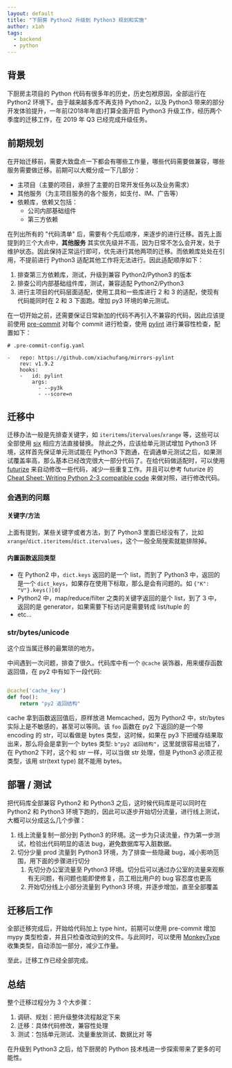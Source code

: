 ```yaml
---
layout: default
title: "下厨房 Python2 升级到 Python3 规划和实施"
author: x1ah
tags:
  - backend
  - python
---
```


## 背景
下厨房主项目的 Python 代码有很多年的历史，历史包袱原因，全部运行在 Python2 环境下。由于越来越多库不再支持 Python2，以及 Python3 带来的部分开发体验提升，一年前(2018年年底)打算全面开启 Python3 升级工作，经历两个季度的迁移工作，在 2019 年 Q3 已经完成升级任务。

## 前期规划

在开始迁移前，需要大致盘点一下都会有哪些工作量，哪些代码需要做兼容，哪些服务需要做迁移。前期可以大概分成一下几部分：

- 主项目（主要的项目，承担了主要的日常开发任务以及业务需求）
- 其他服务（为主项目服务的各个服务，如支付、IM、广告等）
- 依赖库，依赖又包括：
    - 公司内部基础组件
    - 第三方依赖

在列出所有的 "代码清单" 后，需要有个先后顺序，来逐步的进行迁移。首先上面提到的三个大点中，**其他服务** 其实优先级并不高，因为日常不怎么会开发，处于维护状态。因此保持正常运行即可，优先进行其他两项的迁移。而依赖库处处在引用，不提前进行 Python3 适配其他工作将无法进行。因此适配顺序如下：

1. 排查第三方依赖库，测试，升级到兼容 Python2/Python3 的版本
2. 排查公司内部基础组件库，测试，兼容适配 Python2/Python3
3. 进行主项目的代码层面适配，使用工具和一些库进行 2 和 3 的适配，使现有代码能同时在 2 和 3 下面跑。增加 py3 环境的单元测试。

在一切开始之前，还需要保证日常新加的代码不再引入不兼容的代码，因此应该提前使用 [pre-commit](https://pre-commit.com/) 对每个 commit 进行检查，使用 [pylint](https://github.com/pycqa/pylint) 进行兼容性检查，配置如下：

```shell
# .pre-commit-config.yaml

-   repo: https://github.com/xiachufang/mirrors-pylint
    rev: v1.9.2
    hooks:
    -   id: pylint
        args:
          - --py3k
          - --score=n
```

## 迁移中

迁移办法一般是先排查关键字，如 `iteritems`/`itervalues`/`xrange` 等，这些可以全部使用 [six](https://six.readthedocs.io/) 相应方法直接替换。 除此之外，应该给单元测试增加 Python3 环境，这样首先保证单元测试能在 Python3 下跑通，在调通单元测试之后，如果测试覆盖率高，那么基本已经改完很大一部分代码了。在给代码做适配时，可以使用 [futurize](http://python-future.org/index.html) 来自动修改一些代码，减少一些重复工作。并且可以参考 futurize 的 [Cheat Sheet: Writing Python 2-3 compatible code](http://python-future.org/compatible_idioms.html) 来做对照，进行修改代码。


### 会遇到的问题

#### 关键字/方法
上面有提到，某些关键字或者方法，到了 Python3 里面已经没有了，比如 `xrange`/`dict.iteritems`/`dict.itervalues`，这个一般全局搜索就能排除掉。

#### 内置函数返回类型
- 在 Python2 中，`dict.keys` 返回的是一个 list，而到了 Python3 中，返回的是一个 `dict_keys`，如果存在使用下标取，那么是会有问题的。如 `{"K": "V"}.keys()[0]`
- Python2 中，map/reduce/filter 之类的关键字返回的是个 list，到了 3 中，返回的是 generator，如果需要下标访问是需要转成 list/tuple 的
- etc...

### str/bytes/unicode
这个应当属迁移的最繁琐的地方。

中间遇到一次问题，排查了很久。代码库中有一个 `@cache` 装饰器，用来缓存函数返回值，在 py2 中有如下一段代码:

```python

@cache('cache_key')
def foo():
    return "py2 返回结构"
```

cache 拿到函数返回值后，原样放进 Memcached，因为 Python2 中，str/bytes 实际上是不敏感的，甚至可以等同。该 `foo` 函数在 py2 下返回的是一个带 encoding 的 str，可以看做是 bytes 类型，这时候，如果在 py3 下把缓存结果取出来，那么将会是拿到一个 bytes 类型: `b"py2 返回结构"`，这里就很容易出错了，在 Python2 下时，这个和 str 一样，可以当做 str 处理，但是 Python3 必须正视类型，该用 str(text type) 就不能用 bytes。


## 部署 / 测试

把代码库全部兼容 Python2 和 Python3 之后，这时候代码库是可以同时在 Python2 和 Python3 环境下跑的，因此可以逐步开始切分流量，进行线上测试，大概可以分成这么几个步骤：
1. 线上流量复制一部分到 Python3 的环境。这一步为只读流量，作为第一步测试，检验出代码明显的语法 bug，避免数据库写入脏数据。
2. 切分少量 prod 流量到 Python3 环境，为了排查一些隐藏 bug，减小影响范围，用下面的步骤进行切分
    1. 先切分办公室流量至 Python3 环境。切分后可以通过办公室的流量来观察有无问题，有问题也能即使修复，员工相比用户的 bug 容忍度也更高
    2. 开始切分线上小部分流量到 Python3 环境，并逐步增加，直至全部覆盖


## 迁移后工作

全部迁移完成后，开始给代码加上 type hint，前期可以使用 pre-commit 增加 mypy 类型检查，并且只检查改动到的文件。与此同时，可以使用 [MonkeyType](https://github.com/Instagram/MonkeyType) 收集类型，自动添加一部分，减少工作量。

至此，迁移工作已经全部完成。

## 总结

整个迁移过程分为 3 个大步骤：

1. 调研、规划：把升级整体流程敲定下来
2. 迁移：具体代码修改，兼容性处理
3. 测试：包括单元测试、流量重放测试、数据比对 等


在升级到 Python3 之后，给下厨房的 Python 技术栈进一步探索带来了更多的可能性。
